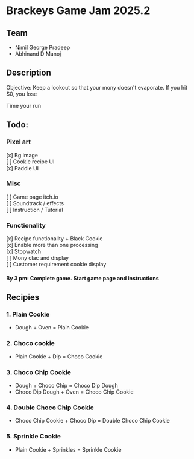 # Brackeys Game Jam 2025.2

## Team
- Nimil George Pradeep
- Abhinand D Manoj

## Description

Objective: Keep a lookout so that your mony doesn't evaporate. If you hit $0, you lose

Time your run

## Todo: 


### Pixel art
[x] Bg image \
[ ] Cookie recipe UI \
[x] Paddle UI

### Misc
[ ] Game page itch.io \
[ ] Soundtrack / effects \
[ ] Instruction / Tutorial 

### Functionality
[x] Recipe functionality + Black Cookie \
[x] Enable more than one processing \
[x] Stopwatch \
[ ] Mony clac and display \
[ ] Customer requirement cookie display

#### By 3 pm: Complete game. Start game page and instructions

## Recipies

### 1. Plain Cookie

- Dough + Oven = Plain Cookie

### 2. Choco cookie

- Plain Cookie + Dip = Choco Cookie

### 3. Choco Chip Cookie

- Dough + Choco Chip = Choco Dip Dough
- Choco Dip Dough + Oven = Choco Chip Cookie

### 4. Double Choco Chip Cookie

- Choco Chip Cookie + Choco Dip = Double Choco Chip Cookie

### 5. Sprinkle Cookie

- Plain Cookie + Sprinkles = Sprinkle Cookie
